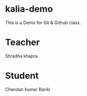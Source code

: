 # kalia-demo
This is a Demo for Git &amp; Github class .

# Teacher
Shradha khapra

# Student
Chandan kumar Bariki

